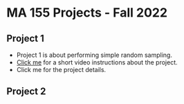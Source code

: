 # MA 155 Projects - Fall 2022

## Project 1

- Project 1 is about performing simple random sampling. 
- [Click me](https://youtu.be/e00jLLewMrQ) for a short video instructions about the project.
- Click me for the project details. 

## Project 2

